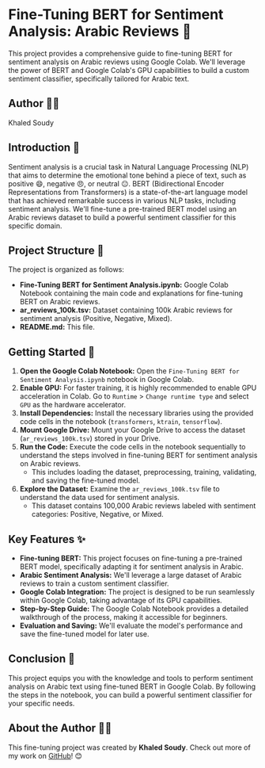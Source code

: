 # Fine-Tuning BERT for Sentiment Analysis: Arabic Reviews 🚀

This project provides a comprehensive guide to fine-tuning BERT for sentiment analysis on Arabic reviews using Google Colab. We'll leverage the power of BERT and Google Colab's GPU capabilities to build a custom sentiment classifier, specifically tailored for Arabic text.

## Author 🧑‍💻

Khaled Soudy

## Introduction 📖

Sentiment analysis is a crucial task in Natural Language Processing (NLP) that aims to determine the emotional tone behind a piece of text, such as positive 😄, negative 😠, or neutral 😐. BERT (Bidirectional Encoder Representations from Transformers) is a state-of-the-art language model that has achieved remarkable success in various NLP tasks, including sentiment analysis. We'll fine-tune a pre-trained BERT model using an Arabic reviews dataset to build a powerful sentiment classifier for this specific domain.

## Project Structure 📂

The project is organized as follows:

* **Fine-Tuning BERT for Sentiment Analysis.ipynb:** Google Colab Notebook containing the main code and explanations for fine-tuning BERT on Arabic reviews.
* **ar_reviews_100k.tsv:** Dataset containing 100k Arabic reviews for sentiment analysis (Positive, Negative, Mixed).
* **README.md:** This file.

## Getting Started 🏁

1. **Open the Google Colab Notebook:** Open the `Fine-Tuning BERT for Sentiment Analysis.ipynb` notebook in Google Colab.
2. **Enable GPU:** For faster training, it is highly recommended to enable GPU acceleration in Colab. Go to `Runtime` > `Change runtime type` and select `GPU` as the hardware accelerator.
3. **Install Dependencies:** Install the necessary libraries using the provided code cells in the notebook (`transformers`, `ktrain`, `tensorflow`).
4. **Mount Google Drive:** Mount your Google Drive to access the dataset (`ar_reviews_100k.tsv`) stored in your Drive.
5. **Run the Code:** Execute the code cells in the notebook sequentially to understand the steps involved in fine-tuning BERT for sentiment analysis on Arabic reviews.
   - This includes loading the dataset, preprocessing, training, validating, and saving the fine-tuned model.
6. **Explore the Dataset:** Examine the `ar_reviews_100k.tsv` file to understand the data used for sentiment analysis.
   - This dataset contains 100,000 Arabic reviews labeled with sentiment categories: Positive, Negative, or Mixed.

## Key Features ✨

* **Fine-tuning BERT:** This project focuses on fine-tuning a pre-trained BERT model, specifically adapting it for sentiment analysis in Arabic.
* **Arabic Sentiment Analysis:** We'll leverage a large dataset of Arabic reviews to train a custom sentiment classifier.
* **Google Colab Integration:** The project is designed to be run seamlessly within Google Colab, taking advantage of its GPU capabilities.
* **Step-by-Step Guide:** The Google Colab Notebook provides a detailed walkthrough of the process, making it accessible for beginners.
* **Evaluation and Saving:** We'll evaluate the model's performance and save the fine-tuned model for later use.

## Conclusion 🎉

This project equips you with the knowledge and tools to perform sentiment analysis on Arabic text using fine-tuned BERT in Google Colab. By following the steps in the notebook, you can build a powerful sentiment classifier for your specific needs.

## About the Author 👨‍💻

This fine-tuning project was created by **Khaled Soudy**. Check out more of my work on [GitHub](https://github.com/khaledsoudy-1)! 😊
